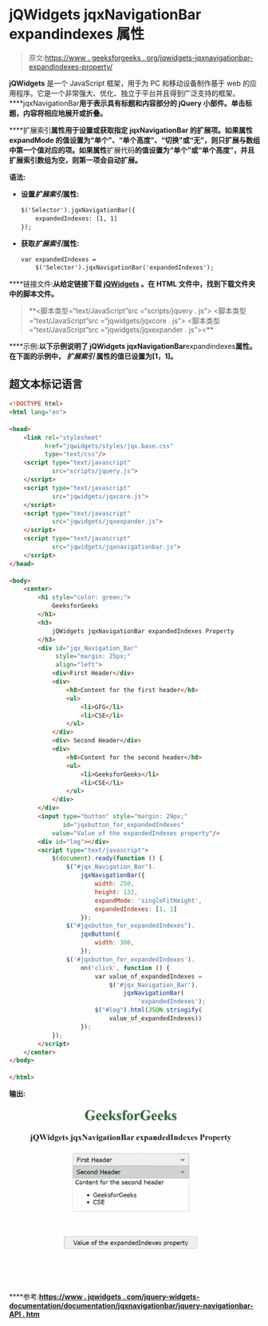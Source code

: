 # jQWidgets jqxNavigationBar expandindexes 属性

> 原文:[https://www . geeksforgeeks . org/jqwidgets-jqxnavigationbar-expandindexes-property/](https://www.geeksforgeeks.org/jqwidgets-jqxnavigationbar-expandedindexes-property/)

**jQWidgets** 是一个 JavaScript 框架，用于为 PC 和移动设备制作基于 web 的应用程序。它是一个非常强大、优化、独立于平台并且得到广泛支持的框架。****jqxNavigationBar**用于表示具有标题和内容部分的 jQuery 小部件。单击标题，内容将相应地展开或折叠。**

****扩展索引**属性用于设置或获取指定 jqxNavigationBar 的扩展项。如果属性 **expandMode** 的值设置为“单个”、“单个高度”、“切换”或“无”，则只扩展与数组中第一个值对应的项。如果属性**扩展代码**的值设置为“单个”或“单个高度”，并且扩展索引数组为空，则第一项会自动扩展。**

****语法:****

*   **设置*扩展索引*属性:**

    ```html
    $('Selector').jqxNavigationBar({ 
        expandedIndexes: [1, 1] 
    });
    ```

*   **获取*扩展索引*属性:**

    ```html
    var expandedIndexes = 
        $('Selector').jqxNavigationBar('expandedIndexes');
    ```

****链接文件:**从给定链接下载 [jQWidgets](https://www.jqwidgets.com/download/) 。在 HTML 文件中，找到下载文件夹中的脚本文件。**

> <link rel="”stylesheet”" href="”jqwidgets/styles/jqx.base.css”" type="”text/css”"> **<脚本类型=“text/JavaScript”src =“scripts/jquery . js”></脚本>
> <脚本类型=“text/JavaScript”src =“jqwidgets/jqxcore . js”></脚本>
> <脚本类型=“text/JavaScript”src =“jqwidgets/jqxexpander . js”><**

****示例:**以下示例说明了 jQWidgets jqxNavigationBar**expandindexes**属性。在下面的示例中， ***扩展索引*** 属性的值已设置为[1，1]。**

## **超文本标记语言**

```html
<!DOCTYPE html>
<html lang="en">

<head>
    <link rel="stylesheet" 
          href="jqwidgets/styles/jqx.base.css" 
          type="text/css"/>
    <script type="text/javascript" 
            src="scripts/jquery.js">
    </script>
    <script type="text/javascript" 
            src="jqwidgets/jqxcore.js">
    </script>
    <script type="text/javascript" 
            src="jqwidgets/jqxexpander.js">
    </script>
    <script type="text/javascript" 
            src="jqwidgets/jqxnavigationbar.js">
    </script>
</head>

<body>
    <center>
        <h1 style="color: green;">
            GeeksforGeeks
        </h1>
        <h3>
            jQWidgets jqxNavigationBar expandedIndexes Property
        </h3>
        <div id="jqx_Navigation_Bar" 
             style="margin: 25px;" 
             align="left">
            <div>First Header</div>
            <div>
                <h8>Content for the first header</h8>
                <ul>
                    <li>GFG</li>
                    <li>CSE</li>
                </ul>
            </div>
            <div> Second Header</div>
            <div>
                <h8>Content for the second header</h8>
                <ul>
                    <li>GeeksforGeeks</li>
                    <li>CSE</li>
                </ul>
            </div>
        </div>
        <input type="button" style="margin: 29px;" 
               id="jqxbutton_for_expandedIndexes"
            value="Value of the expandedIndexes property"/>
        <div id="log"></div>
        <script type="text/javascript">
            $(document).ready(function () {
                $("#jqx_Navigation_Bar").
                    jqxNavigationBar({
                        width: 250,
                        height: 132,
                        expandMode: 'singleFitHeight',
                        expandedIndexes: [1, 1]
                    });
                $("#jqxbutton_for_expandedIndexes").
                    jqxButton({
                        width: 300,
                    });
                $('#jqxbutton_for_expandedIndexes').
                    on('click', function () {
                        var value_of_expandedIndexes =
                            $('#jqx_Navigation_Bar').
                                jqxNavigationBar(
                                    'expandedIndexes');
                        $("#log").html(JSON.stringify(
                            value_of_expandedIndexes))
                    });
            });
        </script>
    </center>
</body>

</html>
```

****输出:****

**![](img/3c45c3d6d94e695afc55499c9fed6bdb.png)**

****参考:**[https://www . jqwidgets . com/jquery-widgets-documentation/documentation/jqxnavigationbar/jquery-navigationbar-API . htm](https://www.jqwidgets.com/jquery-widgets-documentation/documentation/jqxnavigationbar/jquery-navigationbar-api.htm)**